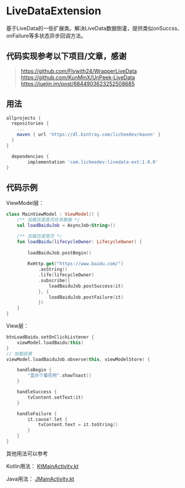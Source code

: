 # LiveDataExtension
基于LiveData的一些扩展类。解决LiveData数据倒灌，提供类似onSuccss、onFailure等多状态异步回调方法。

## 代码实现参考以下项目/文章，感谢
> https://github.com/Flywith24/WrapperLiveData
https://github.com/KunMinX/UnPeek-LiveData
https://juejin.im/post/6844903623252508685


## 用法
```gradle
allprojects {
  repositories {
    ...
    maven { url 'https://dl.bintray.com/licheedev/maven' }
  }
}

  dependencies {
        implementation 'com.licheedev:livedata-ext:1.0.0'
}
```

## 代码示例
ViewModel层：
```kotlin
class MainViewModel : ViewModel() {
    /** 加载百度首页任务数据 */
    val loadBaiduJob = AsyncJob<String>()

    /** 加载百度首页 */
    fun loadBaidu(lifecycleOwner: LifecycleOwner) {
        
        loadBaiduJob.postBegin()
        
        RxHttp.get("https://www.baidu.com/")
            .asString()
            .life(lifecycleOwner)
            .subscribe({
                loadBaiduJob.postSuccess(it)
            }, {
                loadBaiduJob.postFailure(it)
            })
    }
}
```
View层：
```kotlin
btnLoadBaidu.setOnClickListener {
    viewModel.loadBaidu(this)
}
// 加载结果
viewModel.loadBaiduJob.observe(this, viewModelStore) {

    handleBegin {
        "显示个菊花吧".showToast()
    }

    handleSuccess {
        tvContent.setText(it)
    }

    handleFailure {
        it.cause?.let {
            tvContent.text = it.toString()
        }
    }
}
```

其他用法可以参考

Kotlin用法： [KtMainActivity.kt](https://github.com/licheedev/LiveDataExtension/blob/master/app/src/main/java/com/licheedev/livedataextensiondemo/KtMainActivity.kt)

Java用法： [JMainActivity.kt](https://github.com/licheedev/LiveDataExtension/blob/master/app/src/main/java/com/licheedev/livedataextensiondemo/JMainActivity.java)





